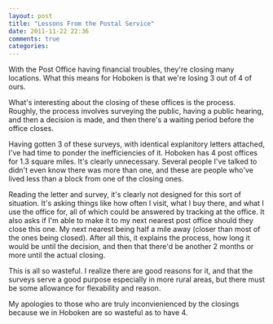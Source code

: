 ```yaml
---
layout: post
title: "Lessons From the Postal Service"
date: 2011-11-22 22:36
comments: true
categories: 
---
```


With the Post Office having financial troubles, they're closing many locations. What this means for Hoboken is that we're losing 3 out of 4 of ours.

What's interesting about the closing of these offices is the process. Roughly, the process involves surveying the public, having a public hearing, and then a decision is made, and then there's a waiting period before the office closes.

Having gotten 3 of these surveys, with identical explanitory letters attached, I've had time to ponder the inefficiencies of it. Hoboken has 4 post offices for 1.3 square miles. It's clearly unnecessary. Several people I've talked to didn't even know there was more than one, and these are people who've lived less than a block from one of the closing ones.

Reading the letter and survey, it's clearly not designed for this sort of situation. It's asking things like how often I visit, what I buy there, and what I use the office for, all of which could be answered by tracking at the office. It also asks if I'm able to make it to my next nearest post office should they close this one. My next nearest being half a mile away (closer than most of the ones being closed). After all this, it explains the process, how long it would be until the decision, and then that there'd be another 2 months or more until the actual closing.

This is all so wasteful. I realize there are good reasons for it, and that the surveys serve a good purpose especially in more rural areas, but there must be some allowance for flexability and reason.

My apologies to those who are truly inconvienienced by the closings because we in Hoboken are so wasteful as to have 4.